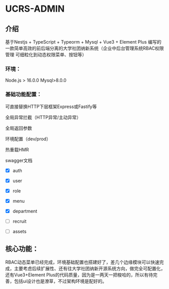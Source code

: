 # UCRS-ADMIN

## 介绍

基于Nestjs + TypeScript + Typeorm + Mysql + Vue3 + Element Plus 编写的一款简单高效的前后端分离的大学社团纳新系统（企业中后台管理系统RBAC权限管理 可细粒化到动态权限菜单、按钮等）



### 环境：

Node.js > 16.0.0  Mysql>8.0.0

### 基础功能配置：

可直接替换HTTP下层框架Express或Fastify等

全局异常拦截（HTTP异常/主动异常）

全局返回参数

环境配置（dev/prod）

热重载HMR

swagger文档

- [x] auth
- [x] user
- [x] role
- [x] menu
- [x] department
- [ ] recruit
- [ ] assets



## 核心功能：

RBAC动态菜单已经完成，环境基础配置也搭建好了，差几个边缘模块可以快速完成，主要考虑后续扩展性、还有往大学社团纳新开源系统方向，做完全可配置化，还有Vue3+Element Plus的代码质量，因为是一两天一把梭哈的，所以有待完善，包括ui设计也是潦草，不过架构环境是配好的。